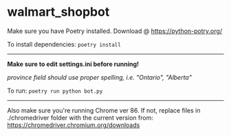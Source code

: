 # walmart_shopbot

Make sure you have Poetry installed. Download @ https://python-potry.org/

To install dependencies: `poetry install`


--------------------------------------

**Make sure to edit settings.ini before running!**

*province field should use proper spelling, i.e. "Ontario", "Alberta"*

To run: `poetry run python bot.py`

--------------------------------------

Also make sure you're running Chrome ver 86.
If not, replace files in ./chromedriver folder with the current version from: https://chromedriver.chromium.org/downloads
